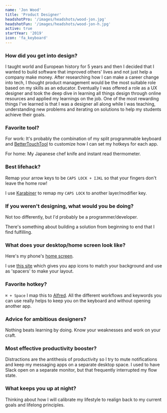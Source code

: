 ```yaml
---
name: 'Jon Wood'
title: 'Product Designer'
headshotPro: '/images/headshots/wood-jon.jpg'
headshotFun: '/images/headshots/wood-jon-h.jpg'
active: true
startYear: '2019'
icon: 'fa_keyboard'
---
```


### How did you get into design?

I taught world and European history for 5 years and then I decided that I wanted to build software that improved others' lives and not just help a company make money. After researching how I can make a career change into tech, I thought product management would be the most suitable role based on my skills as an educator. Eventually I was offered a role as a UX designer and took the deep dive in learning all things design through online resources and applied my learnings on the job. One of the most rewarding things I've learned is that I was a designer all along while I was teaching, understanding new problems and iterating on solutions to help my students achieve their goals.

### Favorite tool?

For work: It's probably the combination of my split programmable keyboard and [BetterTouchTool](https://folivora.ai/) to customize how I can set my hotkeys for each app.

For home: My Japanese chef knife and instant read thermometer.

### Best lifehack?

Remap your arrow keys to be `CAPS LOCK + IJKL` so that your fingers don't leave the home row!

I use [Karabiner](https://pqrs.org/osx/karabiner/) to remap my `CAPS LOCK` to another layer/modifier key.

### If you weren't designing, what would you be doing?

Not too differently, but I'd probably be a programmer/developer.

There's something about building a solution from beginning to end that I find fulfilling.

### What does your desktop/home screen look like?

Here's my phone's [home screen](https://www.dropbox.com/s/a4436tao9i964sj/phone-homescreen.JPG?dl=0).

I use [this site](iempty.tooliphone.net) which gives you app icons to match your background and use as 'spacers' to make your layout.

### Favorite hotkey?

`⌘ + Space` I map this to [Alfred](https://www.alfredapp.com/). All the different workflows and keywords you can use really helps to keep you on the keyboard and without opening another app.

### Advice for ambitious designers?

Nothing beats learning by doing. Know your weaknesses and work on your craft.

### Most effective productivity booster?

Distractions are the antithesis of productivity so I try to mute notifications and keep my messaging apps on a separate desktop space. I used to have Slack open on a separate monitor, but that frequently interrupted my flow state.

### What keeps you up at night?

Thinking about how I will calibrate my lifestyle to realign back to my current goals and lifelong principles.
